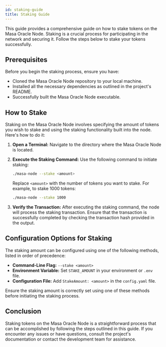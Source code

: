 ```yaml
---
id: staking-guide
title: Staking Guide
---
```


This guide provides a comprehensive guide on how to stake tokens on the Masa Oracle Node. Staking is a crucial process for participating in the network and securing it. Follow the steps below to stake your tokens successfully.

## Prerequisites

Before you begin the staking process, ensure you have:

- Cloned the Masa Oracle Node repository to your local machine.
- Installed all the necessary dependencies as outlined in the project's README.
- Successfully built the Masa Oracle Node executable.

## How to Stake

Staking on the Masa Oracle Node involves specifying the amount of tokens you wish to stake and using the staking functionality built into the node. Here's how to do it:

1. **Open a Terminal:** Navigate to the directory where the Masa Oracle Node is located.

2. **Execute the Staking Command:** Use the following command to initiate staking:

   ```bash
   ./masa-node --stake <amount>
   ```

   Replace `<amount>` with the number of tokens you want to stake. For example, to stake 1000 tokens:
  
   ```bash
   ./masa-node --stake 1000
   ```

3. **Verify the Transaction:** After executing the staking command, the node will process the staking transaction. Ensure that the transaction is successfully completed by checking the transaction hash provided in the output.

## Configuration Options for Staking

The staking amount can be configured using one of the following methods, listed in order of precedence:

- **Command-Line Flag:** `--stake <amount>`
- **Environment Variable:** Set `STAKE_AMOUNT` in your environment or `.env` file.
- **Configuration File:** Add `StakeAmount: <amount>` in the `config.yaml` file.

Ensure the staking amount is correctly set using one of these methods before initiating the staking process.

## Conclusion

Staking tokens on the Masa Oracle Node is a straightforward process that can be accomplished by following the steps outlined in this guide. If you encounter any issues or have questions, consult the project's documentation or contact the development team for assistance.
